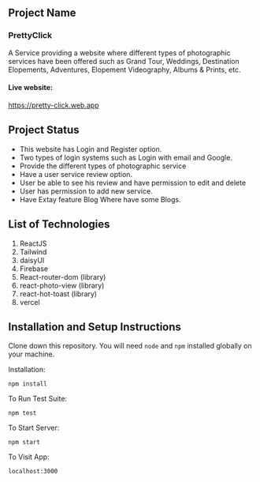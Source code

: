 ## Project Name

### PrettyClick

A Service providing a website where different types of photographic services have been offered such as Grand Tour, Weddings, Destination Elopements, Adventures, Elopement Videography, Albums & Prints, etc.

#### Live website:
https://pretty-click.web.app

## Project Status
* This website has Login and Register option.
* Two types of login systems such as Login with email and Google.
* Provide the different types of photographic service
* Have a user service review option.
* User be able to see his review and have permission to edit and delete
* User has permission to add new service.
* Have Extay feature Blog Where have some Blogs.

## List of Technologies
1. ReactJS
2. Tailwind
3. daisyUI
3. Firebase
4. React-router-dom (library)
5. react-photo-view (library)
6. react-hot-toast (library)
7. vercel 

## Installation and Setup Instructions 

Clone down this repository. You will need `node` and `npm` installed globally on your machine.  

Installation:

`npm install`  

To Run Test Suite:  

`npm test`  

To Start Server:

`npm start`  

To Visit App:

`localhost:3000`  
